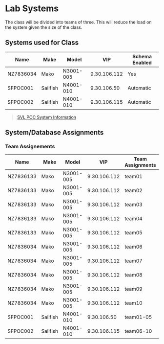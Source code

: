 # Lab Systems

The class will be divided into teams of three.  This will reduce the load on the system given the size of the class.

## Systems used for Class
  
  | Name   | Make  | Model  | VIP  | Schema Enabled |
  |---|---|---|---|---|
  | NZ7836034  | Mako  | N3001-005  | 9.30.106.112 | Yes |
  | SFPOC001  | Sailfish  | N4001-010  | 9.30.106.50 | Automatic |
  | SFPOC002  | Sailfish  | N4001-010  | 9.30.106.115 | Automatic |
      
  > [SVL POC System Information](https://w3-connections.ibm.com/wikis/home?lang=en-us#!/wiki/CPG%20Admin/page/Welcome%20to%20CPG%20Admin)

## System/Database Assignments

### Team Assignements
  
  | Name   | Make  | Model  | VIP  | Team Assignments  | Database  |
  |---|---|---|---|---|---|
  | NZ7836133  | Mako  | N3001-005  | 9.30.106.112  | team01  | bdi01  |
  | NZ7836133  | Mako  | N3001-005  | 9.30.106.112  | team02  | bdi01  |
  | NZ7836133  | Mako  | N3001-005  | 9.30.106.112  | team03  | bdi03  |
  | NZ7836133  | Mako  | N3001-005  | 9.30.106.112  | team04  | bdi04  |
  | NZ7836133  | Mako  | N3001-005  | 9.30.106.112  | team05  | bdi05  |
  | NZ7836034  | Mako  | N3001-005  | 9.30.106.112 | team06  | bdi06  |
  | NZ7836034  | Mako  | N3001-005  | 9.30.106.112 | team07  | bdi07  |
  | NZ7836034  | Mako  | N3001-005  | 9.30.106.112 | team08  | bdi08  |
  | NZ7836034  | Mako  | N3001-005  | 9.30.106.112 | team09  | bdi09  |
  | NZ7836034  | Mako  | N3001-005  | 9.30.106.112 | team10  | bdi10  |
  | SFPOC001  | Sailfish  | N4001-010  | 9.30.106.50  |  team01-05 | BLUDB  |
  | SFPOC002  | Sailfish  | N4001-010  | 9.30.106.115  |  team06-10 | BLUDB  |
